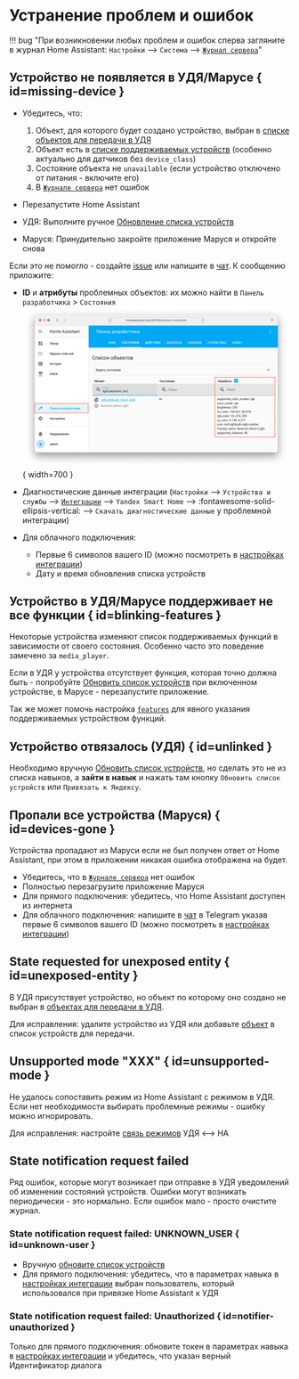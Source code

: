 # Устранение проблем и ошибок

!!! bug "При возникновении любых проблем и ошибок сперва загляните в журнал Home Assistant: `Настройки` --> `Система` --> [`Журнал сервера`](https://my.home-assistant.io/redirect/logs/)"

## Устройство не появляется в УДЯ/Марусе { id=missing-device }

* Убедитесь, что:
     1. Объект, для которого будет создано устройство, выбран в [списке объектов для передачи в УДЯ](./config/filter.md)
     2. Объект есть в [списке поддерживаемых устройств](./supported-devices.md) (особенно актуально для датчиков без `device_class`)
     3. Состояние объекта не `unavailable` (если устройство отключено от питания - включите его)
     4. В [`Журнале сервера`](https://my.home-assistant.io/redirect/logs/) нет ошибок

* Перезапустите Home Assistant
* УДЯ: Выполните ручное [Обновление списка устройств](./platforms/yandex.md#discovery)
* Маруся: Принудительно закройте приложение Маруся и откройте снова

Если это не помогло - создайте [issue](https://github.com/dext0r/yandex_smart_home/issues) или напишите в [чат](https://t.me/yandex_smart_home).
К сообщению приложите:

* **ID** и **атрибуты** проблемных объектов: их можно найти в `Панель разработчика` > `Состояния`
  ![](./assets/images/entity-state.png){ width=700 }

* Диагностические данные интеграции (`Настройки` --> `Устройства и службы` --> [`Интеграции`](https://my.home-assistant.io/redirect/integrations/) --> `Yandex Smart Home` --> :fontawesome-solid-ellipsis-vertical: --> `Скачать диагностические данные` у проблемной интеграции)
* Для облачного подключения:
    * Первые 6 символов вашего ID (можно посмотреть в [настройках интеграции](./config/getting-started.md#gui))
    * Дату и время обновления списка устройств

## Устройство в УДЯ/Марусе поддерживает не все функции { id=blinking-features }

Некоторые устройства изменяют список поддерживаемых функций в зависимости от своего состояния. Особенно часто это поведение замечено за `media_player`.

Если в УДЯ у устройства отсутствует функция, которая точно должна быть - попробуйте [Обновить список устройств](./platforms/yandex.md#discovery) при включенном устройстве, в Марусе - перезапустите приложение.

Так же может помочь настройка [`features`](./config/entity.md#features) для явного указания поддерживаемых устройством функций.

## Устройство отвязалось (УДЯ) { id=unlinked }

Необходимо вручную [Обновить список устройств](./platforms/yandex.md#discovery), но сделать это не из списка навыков, а **зайти в навык** и нажать там кнопку `Обновить список устройств` или `Привязать к Яндексу`.

## Пропали все устройства (Маруся) { id=devices-gone }

Устройства пропадают из Маруси если не был получен ответ от Home Assistant, при этом в приложении никакая ошибка отображена на будет.

* Убедитесь, что в [`Журнале сервера`](https://my.home-assistant.io/redirect/logs/) нет ошибок
* Полностью перезагрузите приложение Маруся
* Для прямого подключения: убедитесь, что Home Assistant доступен из интернета
* Для облачного подключения: напишите в [чат](https://t.me/yandex_smart_home) в Telegram указав первые 6 символов вашего ID (можно посмотреть в [настройках интеграции](./config/getting-started.md#gui))

## State requested for unexposed entity { id=unexposed-entity }

В УДЯ присутствует устройство, но объект по которому оно создано не выбран в [объектах для передачи в УДЯ](./config/filter.md).

Для исправления: удалите устройство из УДЯ или добавьте [объект](./faq.md#get-entity-id-app) в список устройств для передачи.

## Unsupported mode "XXX" { id=unsupported-mode }

Не удалось сопоставить режим из Home Assistant c режимом в УДЯ. Если нет необходимости выбирать проблемные режимы - ошибку можно игнорировать.

Для исправления: настройте [связь режимов](./config/modes.md) УДЯ <--> HA

## State notification request failed

Ряд ошибок, которые могут возникает при отправке в УДЯ уведомлений об изменении состояний устройств. Ошибки могут возникать периодически - это нормально. Если ошибок мало - просто очистите журнал.

### State notification request failed: UNKNOWN_USER { id=unknown-user }

* Вручную [обновите список устройств](./platforms/yandex.md#discovery)
* Для прямого подключения: убедитесь, что в параметрах навыка в [настройках интеграции](./config/getting-started.md#gui) выбран пользователь, который использовался при привязке Home Assistant к УДЯ

### State notification request failed: Unauthorized { id=notifier-unauthorized }

Только для прямого подключения: обновите токен в параметрах навыка в [настройках интеграции](./config/getting-started.md#gui) и убедитесь, что указан верный Идентификатор диалога

